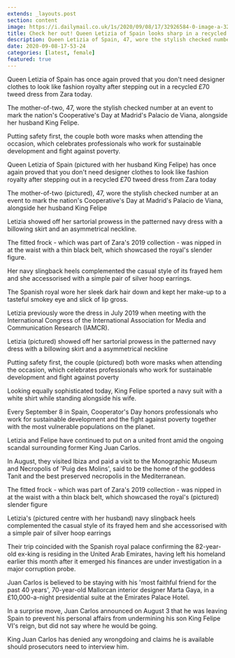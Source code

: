 ```yaml
---
extends: _layouts.post
section: content
image: https://i.dailymail.co.uk/1s/2020/09/08/17/32926584-0-image-a-32_1599583463471.jpg 
title: Check her out! Queen Letizia of Spain looks sharp in a recycled £70 tweed dress 
description: Queen Letizia of Spain, 47, wore the stylish checked number at an event to mark the nations Cooperatives Day at Madrids Palacio de Viana, alongside her husband King Felipe. 
date: 2020-09-08-17-53-24 
categories: [latest, female] 
featured: true 
--- 
```

Queen Letizia of Spain has once again proved that you don't need designer clothes to look like fashion royalty after stepping out in a recycled £70 tweed dress from Zara today.

The mother-of-two, 47, wore the stylish checked number at an event to mark the nation's Cooperative's Day at Madrid's Palacio de Viana, alongside her husband King Felipe.

Putting safety first, the couple both wore masks when attending the occasion, which celebrates professionals who work for sustainable development and fight against poverty.

Queen Letizia of Spain (pictured with her husband King Felipe) has once again proved that you don't need designer clothes to look like fashion royalty after stepping out in a recycled £70 tweed dress from Zara today

The mother-of-two (pictured), 47, wore the stylish checked number at an event to mark the nation's Cooperative's Day at Madrid's Palacio de Viana, alongside her husband King Felipe

Letizia showed off her sartorial prowess in the patterned navy dress with a billowing skirt and an asymmetrical neckline. 

The fitted frock - which was part of Zara's 2019 collection - was nipped in at the waist with a thin black belt, which showcased the royal's slender figure.

Her navy slingback heels complemented the casual style of its frayed hem and she accessorised with a simple pair of silver hoop earrings.

The Spanish royal wore her sleek dark hair down and kept her make-up to a tasteful smokey eye and slick of lip gross. 

Letizia previously wore the dress in July 2019 when meeting with the International Congress of the International Association for Media and Communication Research (IAMCR). 

Letizia (pictured) showed off her sartorial prowess in the patterned navy dress with a billowing skirt and a asymmetrical neckline

Putting safety first, the couple (pictured) both wore masks when attending the occasion, which celebrates professionals who work for sustainable development and fight against poverty

Looking equally sophisticated today, King Felipe sported a navy suit with a white shirt while standing alongside his wife. 

Every September 8 in Spain, Cooperator's Day honors professionals who work for sustainable development and the fight against poverty together with the most vulnerable populations on the planet. 

Letizia and Felipe have continued to put on a united front amid the ongoing scandal surrounding former King Juan Carlos. 

In August, they visited Ibiza and paid a visit to the Monographic Museum and Necropolis of 'Puig des Molins', said to be the home of the goddess Tanit and the best preserved necropolis in the Mediterranean.  

The fitted frock - which was part of Zara's 2019 collection - was nipped in at the waist with a thin black belt, which showcased the royal's (pictured) slender figure

Letizia's (pictured centre with her husband) navy slingback heels complemented the casual style of its frayed hem and she accessorised with a simple pair of silver hoop earrings

Their trip coincided with the Spanish royal palace confirming the 82-year-old ex-king is residing in the United Arab Emirates, having left his homeland earlier this month after it emerged his finances are under investigation in a major corruption probe. 

Juan Carlos is believed to be staying with his 'most faithful friend for the past 40 years', 70-year-old Mallorcan interior designer Marta Gaya, in a £10,000-a-night presidential suite at the Emirates Palace Hotel. 

In a surprise move, Juan Carlos announced on August 3 that he was leaving Spain to prevent his personal affairs from undermining his son King Felipe VI's reign, but did not say where he would be going.  

King Juan Carlos has denied any wrongdoing and claims he is available should prosecutors need to interview him. 

